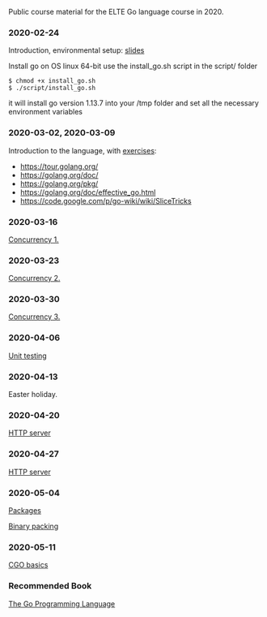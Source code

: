 Public course material for the ELTE Go language course in 2020.

### 2020-02-24
Introduction, environmental setup: [slides](start.pdf)

Install go on OS linux 64-bit use the install_go.sh script in the script/ folder

```shell
$ chmod +x install_go.sh
$ ./script/install_go.sh
```

it will install go version 1.13.7 into your /tmp folder and set all the necessary environment variables

### 2020-03-02, 2020-03-09
Introduction to the language, with [exercises](intro/README.md):

  - https://tour.golang.org/
  - https://golang.org/doc/
  - https://golang.org/pkg/
  - https://golang.org/doc/effective_go.html
  - https://code.google.com/p/go-wiki/wiki/SliceTricks

### 2020-03-16

[Concurrency 1.](concurrency/concurrency-1.pdf)

### 2020-03-23 

[Concurrency 2.](concurrency/concurrency-2.pdf)

### 2020-03-30

[Concurrency 3.](concurrency/concurrency-3.pdf)

### 2020-04-06

[Unit testing](testing/testing.pdf)

### 2020-04-13

Easter holiday.

### 2020-04-20

[HTTP server](httpserver/README.md)

### 2020-04-27

[HTTP server](httpserver/README.md)

### 2020-05-04

[Packages](packages/README.md)

[Binary packing](binary-packing/README.md)

### 2020-05-11

[CGO basics]()

### Recommended Book

[The Go Programming Language](https://www.amazon.de/Programming-Language-Addison-Wesley-Professional-Computing-ebook/dp/B0184N7WWS)

